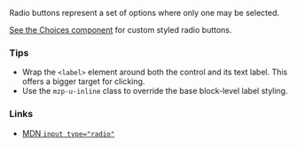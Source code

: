 Radio buttons represent a set of options where only one may be selected.

[See the Choices component](choices) for custom styled radio buttons.

### Tips

- Wrap the `<label>` element around both the control and its text label. This
  offers a bigger target for clicking.
- Use the `mzp-u-inline` class to override the base block-level label styling.

### Links

- [MDN `input type="radio"`](https://developer.mozilla.org/docs/Web/HTML/Element/input/radio)
